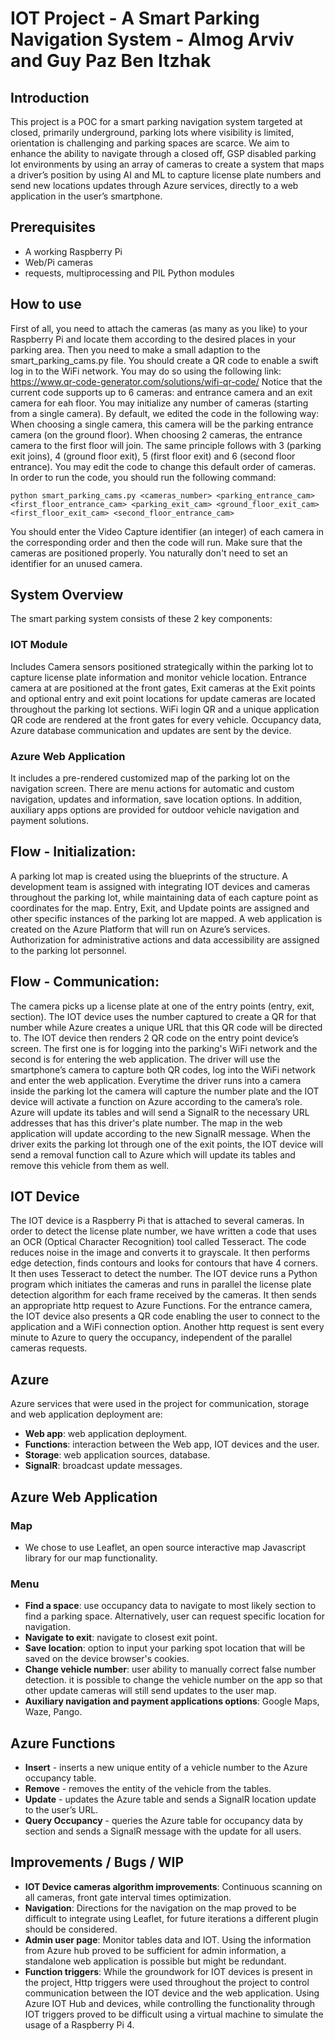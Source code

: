 # IOT Project - A Smart Parking Navigation System - Almog Arviv and Guy Paz Ben Itzhak

## Introduction
This project is a POC for a smart parking navigation system targeted at closed, primarily underground, parking lots where visibility is limited, orientation is challenging and parking spaces are scarce.
We aim to enhance the ability to navigate through a closed off, GSP disabled parking lot environments by using an array of cameras to create a system that maps a driver’s position by using AI and ML to capture license plate numbers and send new locations updates through Azure services, directly to a web application in the user’s smartphone.

## Prerequisites
* A working Raspberry Pi
* Web/Pi cameras
* requests, multiprocessing and PIL Python modules


## How to use

First of all, you need to attach the cameras (as many as you like) to your Raspberry Pi and locate them according to
the desired places in your parking area.
Then you need to make a small adaption to the smart_parking_cams.py file. You should create a QR code to enable a swift log in to the WiFi network. You may do so using the following link: https://www.qr-code-generator.com/solutions/wifi-qr-code/
Notice that the current code supports up to 6 cameras: and entrance camera and an exit camera for eah floor.
You may initialize any number of cameras (starting from a single camera). By default, we edited the code in the following way:
When choosing a single camera, this camera will be the parking entrance camera (on the ground floor). When choosing 2 cameras, the entrance camera to the first floor will join. The same principle follows with 3 (parking exit joins), 4 (ground floor exit), 5 (first floor exit) and 6 (second floor entrance).
You may edit the code to change this default order of cameras.
In order to run the code, you should run the following command:
```
python smart_parking_cams.py <cameras_number> <parking_entrance_cam> <first_floor_entrance_cam> <parking_exit_cam> <ground_floor_exit_cam> <first_floor_exit_cam> <second_floor_entrance_cam>
```
You should enter the Video Capture identifier (an integer) of each camera in the corresponding order and then the code will run. Make sure that the cameras are positioned properly. You naturally don't need to set an identifier for an unused camera.

## System Overview
The smart parking system consists of these 2 key components:

### IOT Module
Includes Camera sensors positioned strategically within the parking lot to capture license plate information and monitor vehicle location.
Entrance camera at are positioned at the front gates, Exit cameras at the Exit points and optional entry and exit point locations for update cameras are located throughout the parking lot sections.
WiFi login QR and a unique application QR code are rendered at the front gates for every vehicle.
Occupancy data, Azure database communication and updates are sent by the device.

### Azure Web Application
It includes a pre-rendered customized map of the parking lot on the navigation screen.
There are menu actions for automatic and custom navigation, updates and information, save location options.
In addition, auxiliary apps options are provided for outdoor vehicle navigation and payment solutions.

## Flow - Initialization:
A parking lot map is created using the blueprints of the structure.
A development team is assigned with integrating IOT devices and cameras throughout the parking lot, while maintaining data of each capture point as coordinates for the map.
Entry, Exit, and Update points are assigned and other specific instances of the parking lot are mapped.
A web application is created on the Azure Platform that will run on Azure’s services.
Authorization for administrative actions and data accessibility are assigned to the parking lot personnel.

## Flow - Communication:
The camera picks up a license plate at one of the entry points (entry, exit, section).
The IOT device uses the number captured to create a QR for that number while Azure creates a unique URL that this QR code will be directed to.
The IOT device then renders 2 QR code on the entry point device’s screen. The first one is for logging into the parking's WiFi network and the second is for entering the web application.
The driver will use the smartphone’s camera to capture both QR codes, log into the WiFi network and enter the web application.
Everytime the driver runs into a camera inside the parking lot the camera will capture the number plate and the IOT device will activate a function on Azure according to the camera’s role.
Azure will update its tables and will send a SignalR to the necessary URL addresses that has this driver's plate number.
The map in the web application will update according to the new SignalR message.
When the driver exits the parking lot through one of the exit points, the IOT device will send a removal function call to Azure which will update its tables and remove this vehicle from them as well. 

## IOT Device
The IOT device is a Raspberry Pi that is attached to several cameras.
In order to detect the license plate number, we have written a code that uses an OCR (Optical Character Recognition) tool called Tesseract. The code reduces noise in the image and converts it to grayscale. It then performs edge detection, finds contours and looks for contours that have 4 corners. It then uses Tesseract to detect the number.
The IOT device runs a Python program which initiates the cameras and runs in parallel the license plate detection algorithm for each frame received by the cameras. It then sends an appropriate http request to Azure Functions. For the entrance camera, the IOT device also presents a QR code enabling the user to connect to the application and a WiFi connection option. Another http request is sent every minute to Azure to query the occupancy, independent of the parallel cameras requests. 

## Azure
Azure services that were used in the project for communication, storage and web application deployment are:
  * **Web app**: web application deployment.
  * **Functions**: interaction between the Web app, IOT devices and the user.
  * **Storage**: web application sources, database.
  * **SignalR**: broadcast update messages.

## Azure Web Application
### Map
* We chose to use Leaflet, an open source interactive map Javascript library for our map functionality.
### Menu
* **Find a space**: use occupancy data to navigate to most likely section to find a parking space. Alternatively, user can request specific location for navigation.
* **Navigate to exit**: navigate to closest exit point.
* **Save location**: option to input your parking spot location that will be saved on the device browser's cookies.
* **Change vehicle number**: user ability to manually correct false number detection. it is possible to change the vehicle number on the app so that other update cameras will still send updates to the user map.
* **Auxiliary navigation and payment applications options**: Google Maps, Waze, Pango.

## Azure Functions
* **Insert** - inserts a new unique entity of a vehicle number to the Azure occupancy table.
* **Remove** - removes the entity of the vehicle from the tables.
* **Update** - updates the Azure table and sends a SignalR location update to the user’s URL.
* **Query Occupancy** - queries the Azure table for occupancy data by section and sends a SignalR message with the update for all users.

## Improvements / Bugs / WIP
* **IOT Device cameras algorithm improvements**:
Continuous scanning on all cameras, front gate interval times optimization.
* **Navigation**:
Directions for the navigation on the map proved to be difficult to integrate using Leaflet, for future iterations a different plugin should be considered.
* **Admin user page**:
Monitor tables data and IOT. Using the information from Azure hub proved to be sufficient for admin information, a standalone web application is possible but might be redundant.
* **Function triggers**:
While the groundwork for IOT devices is present in the project, Http triggers were used throughout the project to control communication between the IOT device and the web application. 
Using Azure IOT Hub and devices, while controlling the functionality through IOT triggers proved to be difficult using a virtual machine to simulate the usage of a Raspberry Pi 4. 
